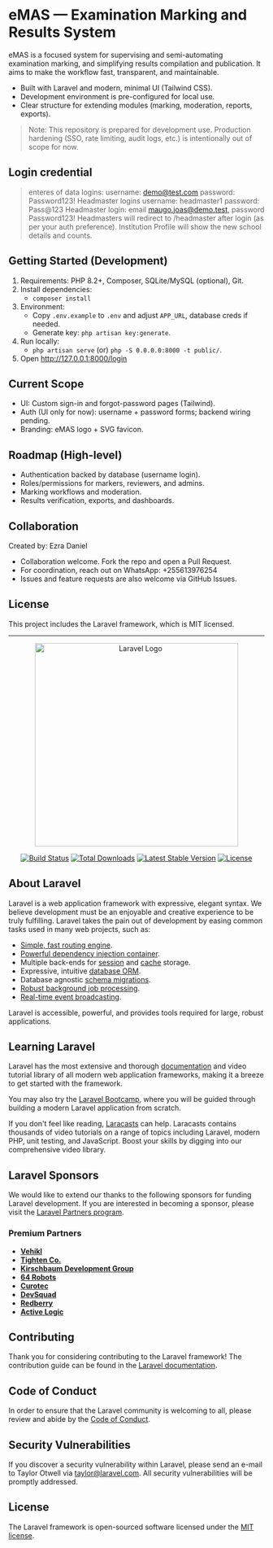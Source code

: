 # eMAS — Examination Marking and Results System

eMAS is a focused system for supervising and semi-automating examination marking, and simplifying results compilation and publication. It aims to make the workflow fast, transparent, and maintainable.

- Built with Laravel and modern, minimal UI (Tailwind CSS).
- Development environment is pre-configured for local use.
- Clear structure for extending modules (marking, moderation, reports, exports).

> Note: This repository is prepared for development use. Production hardening (SSO, rate limiting, audit logs, etc.) is intentionally out of scope for now.

## Login credential
 > enteres of data logins:
    username: demo@test.com
    password: Password123!
> Headmaster logins 
   username: headmaster1
   password: Pass@123
 Headmaster login: email maugo.joas@demo.test, password Password123!
Headmasters will redirect to /headmaster after login (as per your auth preference).
Institution Profile will show the new school details and counts.

## Getting Started (Development)

1. Requirements: PHP 8.2+, Composer, SQLite/MySQL (optional), Git.
2. Install dependencies:
   - `composer install`
3. Environment:
   - Copy `.env.example` to `.env` and adjust `APP_URL`, database creds if needed.
   - Generate key: `php artisan key:generate`.
4. Run locally:
   - `php artisan serve` (or) `php -S 0.0.0.0:8000 -t public/`.
5. Open http://127.0.0.1:8000/login

## Current Scope

- UI: Custom sign-in and forgot-password pages (Tailwind).
- Auth (UI only for now): username + password forms; backend wiring pending.
- Branding: eMAS logo + SVG favicon.

## Roadmap (High-level)

- Authentication backed by database (username login).
- Roles/permissions for markers, reviewers, and admins.
- Marking workflows and moderation.
- Results verification, exports, and dashboards.

## Collaboration

Created by: Ezra Daniel

- Collaboration welcome. Fork the repo and open a Pull Request.
- For coordination, reach out on WhatsApp: +255613976254
- Issues and feature requests are also welcome via GitHub Issues.

## License

This project includes the Laravel framework, which is MIT licensed.

---

<p align="center"><a href="https://laravel.com" target="_blank"><img src="https://raw.githubusercontent.com/laravel/art/master/logo-lockup/5%20SVG/2%20CMYK/1%20Full%20Color/laravel-logolockup-cmyk-red.svg" width="400" alt="Laravel Logo"></a></p>

<p align="center">
<a href="https://github.com/laravel/framework/actions"><img src="https://github.com/laravel/framework/workflows/tests/badge.svg" alt="Build Status"></a>
<a href="https://packagist.org/packages/laravel/framework"><img src="https://img.shields.io/packagist/dt/laravel/framework" alt="Total Downloads"></a>
<a href="https://packagist.org/packages/laravel/framework"><img src="https://img.shields.io/packagist/v/laravel/framework" alt="Latest Stable Version"></a>
<a href="https://packagist.org/packages/laravel/framework"><img src="https://img.shields.io/packagist/l/laravel/framework" alt="License"></a>
</p>

## About Laravel

Laravel is a web application framework with expressive, elegant syntax. We believe development must be an enjoyable and creative experience to be truly fulfilling. Laravel takes the pain out of development by easing common tasks used in many web projects, such as:

- [Simple, fast routing engine](https://laravel.com/docs/routing).
- [Powerful dependency injection container](https://laravel.com/docs/container).
- Multiple back-ends for [session](https://laravel.com/docs/session) and [cache](https://laravel.com/docs/cache) storage.
- Expressive, intuitive [database ORM](https://laravel.com/docs/eloquent).
- Database agnostic [schema migrations](https://laravel.com/docs/migrations).
- [Robust background job processing](https://laravel.com/docs/queues).
- [Real-time event broadcasting](https://laravel.com/docs/broadcasting).

Laravel is accessible, powerful, and provides tools required for large, robust applications.

## Learning Laravel

Laravel has the most extensive and thorough [documentation](https://laravel.com/docs) and video tutorial library of all modern web application frameworks, making it a breeze to get started with the framework.

You may also try the [Laravel Bootcamp](https://bootcamp.laravel.com), where you will be guided through building a modern Laravel application from scratch.

If you don't feel like reading, [Laracasts](https://laracasts.com) can help. Laracasts contains thousands of video tutorials on a range of topics including Laravel, modern PHP, unit testing, and JavaScript. Boost your skills by digging into our comprehensive video library.

## Laravel Sponsors

We would like to extend our thanks to the following sponsors for funding Laravel development. If you are interested in becoming a sponsor, please visit the [Laravel Partners program](https://partners.laravel.com).

### Premium Partners

- **[Vehikl](https://vehikl.com)**
- **[Tighten Co.](https://tighten.co)**
- **[Kirschbaum Development Group](https://kirschbaumdevelopment.com)**
- **[64 Robots](https://64robots.com)**
- **[Curotec](https://www.curotec.com/services/technologies/laravel)**
- **[DevSquad](https://devsquad.com/hire-laravel-developers)**
- **[Redberry](https://redberry.international/laravel-development)**
- **[Active Logic](https://activelogic.com)**

## Contributing

Thank you for considering contributing to the Laravel framework! The contribution guide can be found in the [Laravel documentation](https://laravel.com/docs/contributions).

## Code of Conduct

In order to ensure that the Laravel community is welcoming to all, please review and abide by the [Code of Conduct](https://laravel.com/docs/contributions#code-of-conduct).

## Security Vulnerabilities

If you discover a security vulnerability within Laravel, please send an e-mail to Taylor Otwell via [taylor@laravel.com](mailto:taylor@laravel.com). All security vulnerabilities will be promptly addressed.

## License

The Laravel framework is open-sourced software licensed under the [MIT license](https://opensource.org/licenses/MIT).
